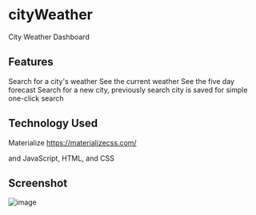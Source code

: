 # cityWeather
City Weather Dashboard

## Features
Search for a city's weather
See the current weather
See the five day forecast
Search for a new city, previously search city is saved for simple one-click search

## Technology Used

Materialize
https://materializecss.com/

and JavaScript, HTML, and CSS


## Screenshot

![image](https://user-images.githubusercontent.com/50533231/147605580-1854ac2b-600f-455a-b157-07db13e5caa3.png)
